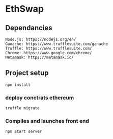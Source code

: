 # EthSwap

## Dependancies
```
Node.js: https://nodejs.org/en/
Ganache: https://www.trufflesuite.com/ganache
Truffle: https://www.trufflesuite.com/
Chrome: https://www.google.com/chrome/
Metamask: https://metamask.io/
```

## Project setup
```
npm install
```

### deploy conctrats ethereum
```
truffle migrate
```

### Compiles and launches front end
```
npm start server
```

